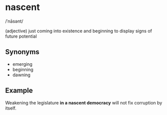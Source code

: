 # nascent

/ˈnāsənt/

(adjective) just coming into existence and beginning to display signs of future potential

## Synonyms

+ emerging
+ beginning
+ dawning

## Example

Weakening the legislature **in a nascent democracy** will not fix corruption by itself.
